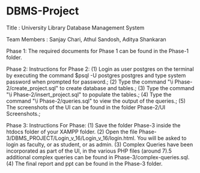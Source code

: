 # DBMS-Project

Title :
University Library Database Management System

Team Members :
Sanjay Chari,
Athul Sandosh,
Aditya Shankaran

Phase 1:
The required documents for Phase 1 can be found in the Phase-1 folder.

Phase 2:
Instructions for Phase 2:
(1) Login as user postgres on the terminal by executing the command $psql -U postgres postgres and type system password when prompted for password.;
(2) Type the command "\i Phase-2/create_project.sql" to create database and tables.;
(3) Type the command "\i Phase-2/insert_project.sql" to populate the tables.;
(4) Type the command "\i Phase-2/queries.sql" to view the output of the queries.;
(5) The screenshots of the UI can be found in the folder Phase-2/UI Screenshots.;

Phase 3:
Instructions For Phase:
(1) Save the folder Phase-3 inside the htdocs folder of your XAMPP folder.
(2) Open the file Phase-3/DBMS_PROJECT/Login_v_16/Login_v_16/login.html. You will be asked to login as faculty, or as student, or as admin. 
(3) Complex Queries have been incorporated as part of the UI, in the various PHP files (around 7).5 additional complex queries can be found in Phase-3/complex-queries.sql.
(4) The final report and ppt can be found in the Phase-3 folder.


